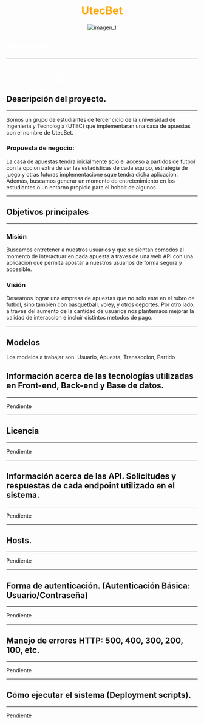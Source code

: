 <center>

<span style="color:orange">

# UtecBet

</span>


![imagen_1](https://www.casasapuestasdeportivas.es/wp-content/uploads/2020/04/mejores-casas-de-apuestas-en-espana.png)

</center>

<span style="color:white">

## Integrantes.
***
- Matias Fabricio Maravi Anyosa
- Jerimy Pierre Sandoval Rivera
- Gian Marco Arteaga
  
</span>

## Descripción del proyecto.

***
Somos un grupo de estudiantes de tercer ciclo de la universidad de Ingenieria y Tecnologia (UTEC) que implementaran una casa de apuestas con el nombre de UtecBet.

### Propuesta de negocio:

La casa de apuestas tendra inicialmente solo el acceso a partidos de futbol con la opcion extra de ver las estadisticas de cada equipo, estrategia de juego y otras futuras implementacione sque tendra dicha aplicacion. Ademàs, buscamos generar un momento de entretenimiento en los estudiantes o un entorno propicio para el hobbit de algunos.

***
## Objetivos principales 
***
### Misión 

Buscamos entretener a nuestros usuarios y que se sientan comodos al momento de interactuar en cada apuesta a traves de una web API con una aplicacion que permita apostar a nuestros usuarios de forma segura y accesible.

### Visión

Deseamos lograr una empresa de apuestas que no solo este en el rubro de futbol, sino tambien con basquetball, voley, y otros deportes. Por otro lado, a traves del aumento de la cantidad de usuarios nos plantemaos mejorar la calidad de interaccion e incluir distintos metodos de pago.

***
## Modelos

Los modelos a trabajar son: Usuario, Apuesta, Transaccion, Partido


## Información acerca de las tecnologías utilizadas en Front-end, Back-end y Base de datos.
***
Pendiente
***
## Licencia
***
Pendiente
***
## Información acerca de las API. Solicitudes y respuestas de cada endpoint utilizado en el sistema.
*** 
Pendiente
***

## Hosts.
***
Pendiente
***
## Forma de autenticación. (Autenticación Básica: Usuario/Contraseña)
***
Pendiente
***
## Manejo de errores HTTP: 500, 400, 300, 200, 100, etc.
***
Pendiente
***
## Cómo ejecutar el sistema (Deployment scripts).
***
Pendiente